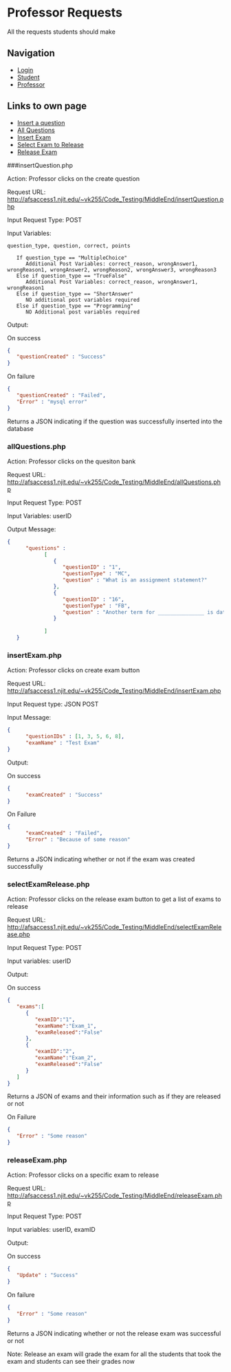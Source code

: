 # Professor Requests

All the requests students should make

## Navigation

- [Login](README.md)
- [Student](StudentReq.md)
- [Professor](ProfessorReq.md)

## Links to own page

* [Insert a question](#insertquestionphp)
* [All Questions](#allquestionsphp)
* [Insert Exam](#insertexamphp)
* [Select Exam to Release](#selectexamreleasephp)
* [Release Exam](#releaseexamphp)

###insertQuestion.php

Action: Professor clicks on the create question

Request URL: http://afsaccess1.njit.edu/~vk255/Code_Testing/MiddleEnd/insertQuestion.php

Input Request Type: POST

Input Variables: 

```
question_type, question, correct, points
         
   If question_type == "MultipleChoice"
      Additional Post Variables: correct_reason, wrongAnswer1, wrongReason1, wrongAnswer2, wrongReason2, wrongAnswer3, wrongReason3
   Else if question_type == "TrueFalse"
      Additional Post Variables: correct_reason, wrongAnswer1, wrongReason1
   Else if question_type == "ShortAnswer"
      NO additional post variables required
   Else if question_type == "Programming"
      NO Additional post variables required

```

Output:

On success

```JSON
{
   "questionCreated" : "Success"
}
```

On failure

```JSON
{
   "questionCreated" : "Failed",
   "Error" : "mysql error"
}
```

Returns a JSON indicating if the question was successfully inserted into the database

### allQuestions.php

Action: Professor clicks on the quesiton bank

Request URL: http://afsaccess1.njit.edu/~vk255/Code_Testing/MiddleEnd/allQuestions.php
	
Input Request Type: POST

Input Variables: userID

Output Message:

```JSON
{
      "questions" : 
            [
               {
                  "questionID" : "1",
                  "questionType" : "MC",
                  "question" : "What is an assignment statement?"
               },
               {
                  "questionID" : "16",
                  "questionType" : "FB",
                  "question" : "Another term for _______________ is data hiding."
               }
      
            ]
   }
```

### insertExam.php

Action: Professor clicks on create exam button

Request URL: http://afsaccess1.njit.edu/~vk255/Code_Testing/MiddleEnd/insertExam.php

Input Request type: JSON POST

Input Message:

```JSON
{ 
      "questionIDs" : [1, 3, 5, 6, 8], 
      "examName" : "Test Exam" 
}
```

Output:

On success

```JSON
{
      "examCreated" : "Success"
}
```

On Failure

```JSON
{
      "examCreated" : "Failed",
      "Error" : "Because of some reason"
}
```

Returns a JSON indicating whether or not if the exam was created successfully

### selectExamRelease.php

Action: Professor clicks on the release exam button to get a list of exams to release

Request URL: http://afsaccess1.njit.edu/~vk255/Code_Testing/MiddleEnd/selectExamRelease.php

Input Request Type: POST 

Input variables: userID

Output:

On success

```JSON
{
   "exams":[
      {
         "examID":"1",
         "examName":"Exam_1",
         "examReleased":"False"
      },
      {
         "examID":"2",
         "examName":"Exam_2",
         "examReleased":"False"
      }
   ]
}
```

Returns a JSON of exams and their information such as if they are released or not

On Failure

```JSON
{
   "Error" : "Some reason"
}
```

### releaseExam.php

Action: Professor clicks on a specific exam to release

Request URL: http://afsaccess1.njit.edu/~vk255/Code_Testing/MiddleEnd/releaseExam.php

Input Request Type: POST 

Input variables: userID, examID

Output:

On success

```JSON
{
   "Update" : "Success"
}
```

On failure

```JSON
{
   "Error" : "Some reason"
}
```

Returns a JSON indicating whether or not the release exam was successful or not

Note: Release an exam will grade the exam for all the students that took the exam and students can see their grades now
